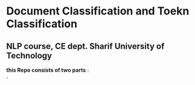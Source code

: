 # Document Classification and Toekn Classification
## NLP course, CE dept. Sharif University of Technology<br/>

**this Repo consists of two parts** : <br/>
**.** 
